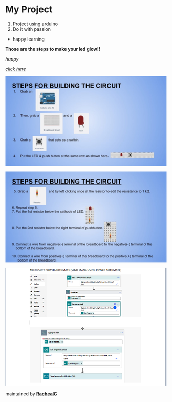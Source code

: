 # My Project

1. Project using arduino
2. Do it with passion

- happy learning

**Those are the steps to make your led  glow!!**

_happy_

[_click here_](https://www.instructables.com/Arduino-Simulation-Using-Tinkercad-Circuit/)

![STEPS](https://github.com/Racheal-c/HappyLearning/blob/gh-pages/Images/steps1.jpg?raw=true)

![STEPS](https://github.com/Racheal-c/HappyLearning/blob/gh-pages/Images/steps2.jpg?raw=true)

![Power Automate](https://github.com/Racheal-c/HappyLearning/blob/gh-pages/Images/POWER%20AUTOMATE.PNG?raw=true)

maintained by [**RachealC**](https://github.com/Racheal-c)

